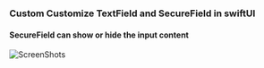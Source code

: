 ### Custom Customize TextField and SecureField in swiftUI

#### SecureField can show or hide the input content

![ScreenShots](https://github.com/OrangeFlavoredDerek/Custom-TextField/tree/main/screenshot)